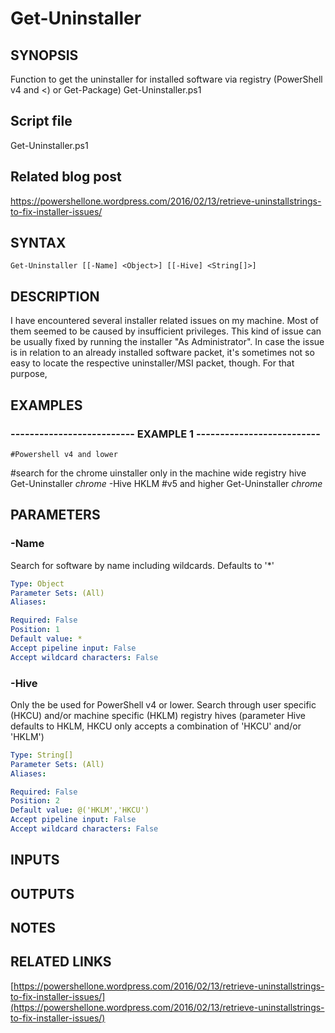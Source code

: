 # Get-Uninstaller

## SYNOPSIS
Function to get the uninstaller for installed software via registry (PowerShell v4 and \<) or Get-Package) Get-Uninstaller.ps1

## Script file
Get-Uninstaller.ps1

## Related blog post
https://powershellone.wordpress.com/2016/02/13/retrieve-uninstallstrings-to-fix-installer-issues/

## SYNTAX

```
Get-Uninstaller [[-Name] <Object>] [[-Hive] <String[]>]
```

## DESCRIPTION
I have encountered several installer related issues on my machine.
Most of them seemed to be caused by insufficient privileges.
This kind of issue can be usually fixed by running the installer "As Administrator". 
In case the issue is in relation to an already installed software packet, 
it's sometimes not so easy to locate the respective uninstaller/MSI packet, though.
For that purpose,

## EXAMPLES

### -------------------------- EXAMPLE 1 --------------------------
```
#Powershell v4 and lower
```

#search for the chrome uinstaller only in the machine wide registry hive
Get-Uninstaller *chrome* -Hive HKLM
#v5 and higher
Get-Uninstaller *chrome*

## PARAMETERS

### -Name
Search for software by name including wildcards.
Defaults to '*'

```yaml
Type: Object
Parameter Sets: (All)
Aliases: 

Required: False
Position: 1
Default value: *
Accept pipeline input: False
Accept wildcard characters: False
```

### -Hive
Only the be used for PowerShell v4 or lower.
Search through user specific (HKCU) and/or machine specific 
      (HKLM) registry hives (parameter Hive defaults to HKLM, HKCU only accepts a combination of 'HKCU' and/or 'HKLM')

```yaml
Type: String[]
Parameter Sets: (All)
Aliases: 

Required: False
Position: 2
Default value: @('HKLM','HKCU')
Accept pipeline input: False
Accept wildcard characters: False
```

## INPUTS

## OUTPUTS

## NOTES

## RELATED LINKS

[https://powershellone.wordpress.com/2016/02/13/retrieve-uninstallstrings-to-fix-installer-issues/](https://powershellone.wordpress.com/2016/02/13/retrieve-uninstallstrings-to-fix-installer-issues/)

